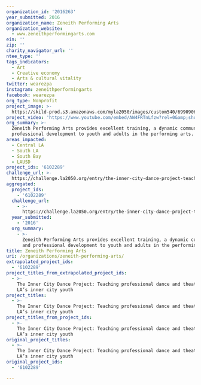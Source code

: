 ```yaml
---
organization_id: '2016263'
year_submitted: 2016
organization_name: Zeneith Performing Arts
organization_website:
  - www.zeneithperformingarts.com
ein: ''
zip: ''
charity_navigator_url: ''
ntee_type: ''
tags_indicators:
  - Art
  - Creative economy
  - Arts & cultural vitality
twitter: wearezpa
instagram: zeneithperformingarts
facebook: wearezpa
org_type: Nonprofit
project_image: >-
  https://skild-prod.s3.amazonaws.com/myla2050/images/custom540/6990906684741-team91.jpg
project_video: 'https://www.youtube.com/embed/AW4FRTnLfzw?rel=0&amp;showinfo=0'
org_summary: >-
  Zeneith Performing Arts provides excellent training, a dynamic community, and
  professional development to youth and adults in the performing arts.
areas_impacted:
  - Central LA
  - South LA
  - South Bay
  - LAUSD
project_ids: '6102289'
challenge_url: >-
  https://challenge.la2050.org/entry/the-inner-city-dance-project-teaching-professional-dance-and-theater-to-las-inner-city-youth
aggregated:
  project_ids:
    - '6102289'
  challenge_url:
    - >-
      https://challenge.la2050.org/entry/the-inner-city-dance-project-teaching-professional-dance-and-theater-to-las-inner-city-youth
  year_submitted:
    - '2016'
  org_summary:
    - >-
      Zeneith Performing Arts provides excellent training, a dynamic community,
      and professional development to youth and adults in the performing arts.
title: Zeneith Performing Arts
uri: /organizations/zeneith-performing-arts/
extrapolated_project_ids:
  - '6102289'
project_titles_from_extrapolated_project_ids:
  - >-
    The Inner City Dance Project: Teaching professional dance and theater to
    LA’s inner city youth
project_titles:
  - >-
    The Inner City Dance Project: Teaching professional dance and theater to
    LA’s inner city youth
project_titles_from_project_ids:
  - >-
    The Inner City Dance Project: Teaching professional dance and theater to
    LA’s inner city youth
original_project_titles:
  - >-
    The Inner City Dance Project: Teaching professional dance and theater to
    LA’s inner city youth
original_project_ids:
  - '6102289'

---
```

